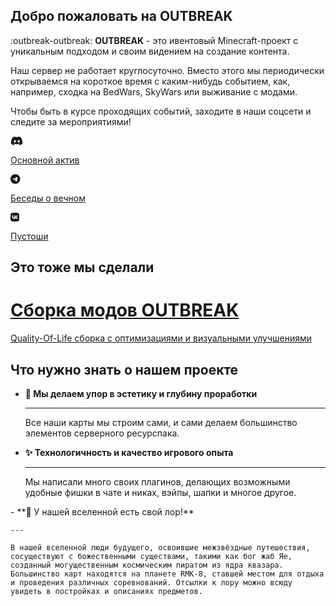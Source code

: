 ## Добро пожаловать на OUTBREAK
:outbreak-outbreak: **OUTBREAK** - это ивентовый Minecraft-проект с уникальным подходом и своим видением на создание контента. 

Наш сервер не работает круглосуточно. Вместо этого мы периодически открываемся на короткое время с каким-нибудь событием, как, например, сходка на BedWars, SkyWars или выживание с модами.

Чтобы быть в курсе проходящих событий, заходите в наши соцсети и следите за мероприятиями!

<div class="grid cards social-cards">
  
  <a href="https://discord.gg/fhgkRff" target="_blank" style="--bg: #7289da">
    <svg xmlns="http://www.w3.org/2000/svg" fill="currentColor" height="16" width="20" viewBox="0 0 640 512"><!--!Font Awesome Free 6.5.1 by @fontawesome - https://fontawesome.com License - https://fontawesome.com/license/free Copyright 2023 Fonticons, Inc.--><path d="M524.5 69.8a1.5 1.5 0 0 0 -.8-.7A485.1 485.1 0 0 0 404.1 32a1.8 1.8 0 0 0 -1.9 .9 337.5 337.5 0 0 0 -14.9 30.6 447.8 447.8 0 0 0 -134.4 0 309.5 309.5 0 0 0 -15.1-30.6 1.9 1.9 0 0 0 -1.9-.9A483.7 483.7 0 0 0 116.1 69.1a1.7 1.7 0 0 0 -.8 .7C39.1 183.7 18.2 294.7 28.4 404.4a2 2 0 0 0 .8 1.4A487.7 487.7 0 0 0 176 479.9a1.9 1.9 0 0 0 2.1-.7A348.2 348.2 0 0 0 208.1 430.4a1.9 1.9 0 0 0 -1-2.6 321.2 321.2 0 0 1 -45.9-21.9 1.9 1.9 0 0 1 -.2-3.1c3.1-2.3 6.2-4.7 9.1-7.1a1.8 1.8 0 0 1 1.9-.3c96.2 43.9 200.4 43.9 295.5 0a1.8 1.8 0 0 1 1.9 .2c2.9 2.4 6 4.9 9.1 7.2a1.9 1.9 0 0 1 -.2 3.1 301.4 301.4 0 0 1 -45.9 21.8 1.9 1.9 0 0 0 -1 2.6 391.1 391.1 0 0 0 30 48.8 1.9 1.9 0 0 0 2.1 .7A486 486 0 0 0 610.7 405.7a1.9 1.9 0 0 0 .8-1.4C623.7 277.6 590.9 167.5 524.5 69.8zM222.5 337.6c-29 0-52.8-26.6-52.8-59.2S193.1 219.1 222.5 219.1c29.7 0 53.3 26.8 52.8 59.2C275.3 311 251.9 337.6 222.5 337.6zm195.4 0c-29 0-52.8-26.6-52.8-59.2S388.4 219.1 417.9 219.1c29.7 0 53.3 26.8 52.8 59.2C470.7 311 447.5 337.6 417.9 337.6z"/></svg>
    <p>Основной актив</p>
  </a>
  <a href="https://t.me/+voFbjhVPjq1jMzky" target="_blank" style="--bg: #0088cc">
    <svg xmlns="http://www.w3.org/2000/svg" fill="currentColor" height="16" width="15.5" viewBox="0 0 496 512"><!--!Font Awesome Free 6.5.1 by @fontawesome - https://fontawesome.com License - https://fontawesome.com/license/free Copyright 2023 Fonticons, Inc.--><path d="M248 8C111 8 0 119 0 256S111 504 248 504 496 393 496 256 385 8 248 8zM363 176.7c-3.7 39.2-19.9 134.4-28.1 178.3-3.5 18.6-10.3 24.8-16.9 25.4-14.4 1.3-25.3-9.5-39.3-18.7-21.8-14.3-34.2-23.2-55.3-37.2-24.5-16.1-8.6-25 5.3-39.5 3.7-3.8 67.1-61.5 68.3-66.7 .2-.7 .3-3.1-1.2-4.4s-3.6-.8-5.1-.5q-3.3 .7-104.6 69.1-14.8 10.2-26.9 9.9c-8.9-.2-25.9-5-38.6-9.1-15.5-5-27.9-7.7-26.8-16.3q.8-6.7 18.5-13.7 108.4-47.2 144.6-62.3c68.9-28.6 83.2-33.6 92.5-33.8 2.1 0 6.6 .5 9.6 2.9a10.5 10.5 0 0 1 3.5 6.7A43.8 43.8 0 0 1 363 176.7z"/></svg>
    <p>Беседы о вечном</p>
  </a>
  <a href="https://vk.com/outbreak_mc" target="_blank" style="--bg: #0077FF">
    <svg xmlns="http://www.w3.org/2000/svg" fill="currentColor" height="16" width="14" viewBox="0 0 448 512"><!--!Font Awesome Free 6.5.1 by @fontawesome - https://fontawesome.com License - https://fontawesome.com/license/free Copyright 2023 Fonticons, Inc.--><path d="M31.5 63.5C0 95 0 145.7 0 247V265C0 366.3 0 417 31.5 448.5C63 480 113.7 480 215 480H233C334.3 480 385 480 416.5 448.5C448 417 448 366.3 448 265V247C448 145.7 448 95 416.5 63.5C385 32 334.3 32 233 32H215C113.7 32 63 32 31.5 63.5zM75.6 168.3H126.7C128.4 253.8 166.1 290 196 297.4V168.3H244.2V242C273.7 238.8 304.6 205.2 315.1 168.3H363.3C359.3 187.4 351.5 205.6 340.2 221.6C328.9 237.6 314.5 251.1 297.7 261.2C316.4 270.5 332.9 283.6 346.1 299.8C359.4 315.9 369 334.6 374.5 354.7H321.4C316.6 337.3 306.6 321.6 292.9 309.8C279.1 297.9 262.2 290.4 244.2 288.1V354.7H238.4C136.3 354.7 78 284.7 75.6 168.3z"/></svg>
    <p>Пустоши</p>
  </a>

</div>

## Это тоже мы сделали

<div class="grid cards">
  <a class="img-btn" href="/modpack/" style="--bg: url(../../assets/modpack/aesthetics/particle-rain-snow.webp)">
    <h1>Сборка модов OUTBREAK</h1>
    <p>Quality-Of-Life сборка с оптимизациями и визуальными улучшениями</p>
  </a>
</div>

## Что нужно знать о нашем проекте

<div class="grid cards align-link-down" markdown>

  - **🌸 Мы делаем упор в эстетику и глубину проработки**

    ---

    Все наши карты мы строим сами, и сами делаем большинство элементов серверного ресурспака.

  - **✨ Технологичность и качество игрового опыта**

    ---

    Мы написали много своих плагинов, делающих возможными удобные фишки в чате и никах, вэйпы, шапки и многое другое.

</div>
<div class="grid cards align-link-down" markdown>
  - 
    **🌌 У нашей вселенной есть свой лор!**

    ---

    В нашей вселенной люди будущего, освоившие межзвёздные путешествия, сосуществуют с божественными существами, такими как бог жаб Яе, созданный могущественным космическим пиратом из ядра квазара. Большинство карт находятся на планете RMK-8, ставшей местом для отдыха и проведения различных соревнований. Отсылки к лору можно всюду увидеть в постройках и описаниях предметов.
</div>
